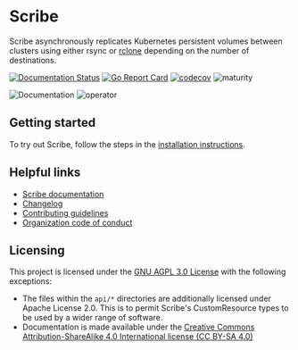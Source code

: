 # Scribe

Scribe asynchronously replicates Kubernetes persistent volumes between clusters
using either rsync or [rclone](https://rclone.org/) depending on the number of destinations.

[![Documentation
Status](https://readthedocs.org/projects/scribe-replication/badge/?version=latest)](https://scribe-replication.readthedocs.io/en/latest/?badge=latest)
[![Go Report
Card](https://goreportcard.com/badge/github.com/backube/scribe)](https://goreportcard.com/report/github.com/backube/scribe)
[![codecov](https://codecov.io/gh/backube/scribe/branch/master/graph/badge.svg)](https://codecov.io/gh/backube/scribe)
![maturity](https://img.shields.io/static/v1?label=maturity&message=alpha&color=red)

![Documentation](https://github.com/backube/scribe/workflows/Documentation/badge.svg)
![operator](https://github.com/backube/scribe/workflows/operator/badge.svg)

## Getting started

To try out Scribe,  follow the steps in the [installation
instructions](https://scribe-replication.readthedocs.io/en/latest/installation/index.html).

## Helpful links

- [Scribe documentation](https://scribe-replication.readthedocs.io)
- [Changelog](CHANGELOG.md)
- [Contributing guidelines](https://github.com/backube/.github/blob/master/CONTRIBUTING.md)
- [Organization code of conduct](https://github.com/backube/.github/blob/master/CODE_OF_CONDUCT.md)

## Licensing

This project is licensed under the [GNU AGPL 3.0 License](LICENSE) with the following
exceptions:

- The files within the `api/*` directories are additionally licensed under
  Apache License 2.0. This is to permit Scribe's CustomResource types to be used
  by a wider range of software.
- Documentation is made available under the [Creative Commons
  Attribution-ShareAlike 4.0 International license (CC BY-SA
  4.0)](https://creativecommons.org/licenses/by-sa/4.0/)
